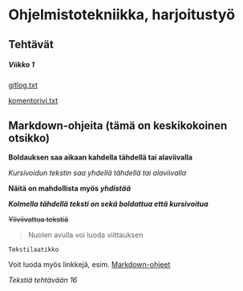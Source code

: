 # Ohjelmistotekniikka, harjoitustyö
## Tehtävät
##### Viikko 1

[gitlog.txt](https://github.com/maijams/ot-harjoitustyo/blob/master/laskarit/viikko1/gitlog.txt)

[komentorivi.txt](https://github.com/maijams/ot-harjoitustyo/blob/master/laskarit/viikko1/komentorivi.txt)


## Markdown-ohjeita (tämä on keskikokoinen otsikko)

**Boldauksen saa aikaan kahdella tähdellä tai alaviivalla**

*Kursivoidun tekstin saa yhdellä tähdellä tai alaviivalla*

**Näitä on mahdollista myös _yhdistää_**

***Kolmella tähdellä teksti on sekä boldattua että kursivoitua***

~~Yliviivattua tekstiä~~

> Nuolen avulla voi luoda viittauksen

```
Tekstilaatikko
```

Voit luoda myös linkkejä, esim. [Markdown-ohjeet](https://docs.github.com/en/get-started/writing-on-github/getting-started-with-writing-and-formatting-on-github/basic-writing-and-formatting-syntax)

*Tekstiä tehtävään 16*
